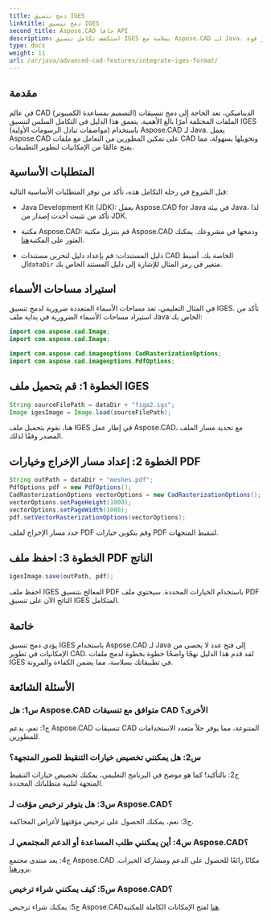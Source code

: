 ```yaml
---
title: دمج تنسيق IGES
linktitle: دمج تنسيق IGES
second_title: Aspose.CAD جافا API
description: استكشف تكامل تنسيق IGES بسلاسة مع Aspose.CAD لـ Java. اتبع دليلنا خطوة بخطوة، لتسخير قوة Aspose.CAD للارتقاء بتجربة تطوير CAD لديك.
type: docs
weight: 11
url: /ar/java/advanced-cad-features/integrate-iges-format/
---
```

## مقدمة

في عالم CAD (التصميم بمساعدة الكمبيوتر) الديناميكي، تعد الحاجة إلى دمج تنسيقات الملفات المختلفة أمرًا بالغ الأهمية. يتعمق هذا الدليل في التكامل السلس لتنسيق IGES (مواصفات تبادل الرسومات الأولية) باستخدام Aspose.CAD لـ Java. يعمل Aspose.CAD على تمكين المطورين من التعامل مع ملفات CAD وتحويلها بسهولة، مما يفتح عالمًا من الإمكانيات لتطوير التطبيقات.

## المتطلبات الأساسية

قبل الشروع في رحلة التكامل هذه، تأكد من توفر المتطلبات الأساسية التالية:

- Java Development Kit (JDK): يعمل Aspose.CAD for Java في بيئة Java، لذا تأكد من تثبيت أحدث إصدار من JDK.

-  مكتبة Aspose.CAD: قم بتنزيل مكتبة Aspose.CAD ودمجها في مشروعك. يمكنك العثور على المكتبة[هنا](https://releases.aspose.com/cad/java/).

-  دليل المستندات: قم بإعداد دليل لتخزين مستندات CAD الخاصة بك. أضبط ال`dataDir` متغير في رمز المثال للإشارة إلى دليل المستند الخاص بك.

## استيراد مساحات الأسماء

في المثال التعليمي، تعد مساحات الأسماء المتعددة ضرورية لدمج تنسيق IGES. تأكد من استيراد مساحات الأسماء الضرورية في بداية ملف Java الخاص بك:

```java
import com.aspose.cad.Image;
import com.aspose.cad.Image;

import com.aspose.cad.imageoptions.CadRasterizationOptions;
import com.aspose.cad.imageoptions.PdfOptions;
```

## الخطوة 1: قم بتحميل ملف IGES

```java
String sourceFilePath = dataDir + "figa2.igs";
Image igesImage = Image.load(sourceFilePath);
```

هنا، نقوم بتحميل ملف IGES في إطار عمل Aspose.CAD، مع تحديد مسار الملف المصدر وفقًا لذلك.

## الخطوة 2: إعداد مسار الإخراج وخيارات PDF

```java
String outPath = dataDir + "meshes.pdf";
PdfOptions pdf = new PdfOptions();
CadRasterizationOptions vectorOptions = new CadRasterizationOptions();
vectorOptions.setPageHeight(1000);
vectorOptions.setPageWidth(1000);
pdf.setVectorRasterizationOptions(vectorOptions);
```

حدد مسار الإخراج لملف PDF وقم بتكوين خيارات PDF لتنقيط المتجهات.

## الخطوة 3: احفظ ملف PDF الناتج

```java
igesImage.save(outPath, pdf);
```

احفظ ملف IGES المعالج بتنسيق PDF باستخدام الخيارات المحددة. سيحتوي ملف PDF الناتج الآن على تنسيق IGES المتكامل.

## خاتمة

يؤدي دمج تنسيق IGES باستخدام Aspose.CAD لـ Java إلى فتح عدد لا يحصى من الإمكانيات في تطوير CAD. لقد قدم هذا الدليل نهجًا واضحًا خطوة بخطوة لدمج ملفات IGES في تطبيقاتك بسلاسة، مما يضمن الكفاءة والمرونة.

## الأسئلة الشائعة

### س1: هل Aspose.CAD متوافق مع تنسيقات CAD الأخرى؟

ج1: نعم، يدعم Aspose.CAD تنسيقات CAD المتنوعة، مما يوفر حلاً متعدد الاستخدامات للمطورين.

### س2: هل يمكنني تخصيص خيارات التنقيط للصور المتجهة؟

ج2: بالتأكيد! كما هو موضح في البرنامج التعليمي، يمكنك تخصيص خيارات التنقيط المتجهة لتلبية متطلباتك المحددة.

### س3: هل يتوفر ترخيص مؤقت لـ Aspose.CAD؟

 ج3: نعم، يمكنك الحصول على ترخيص مؤقت[هنا](https://purchase.aspose.com/temporary-license/) لأغراض المحاكمة.

### س4: أين يمكنني طلب المساعدة أو الدعم المجتمعي لـ Aspose.CAD؟

 ج4: يعد منتدى مجتمع Aspose.CAD مكانًا رائعًا للحصول على الدعم ومشاركة الخبرات. يزور[هنا](https://forum.aspose.com/c/cad/19).

### س5: كيف يمكنني شراء ترخيص Aspose.CAD؟

 ج5: يمكنك شراء ترخيص Aspose.CAD[هنا](https://purchase.aspose.com/buy) لفتح الإمكانات الكاملة للمكتبة.